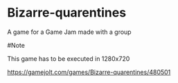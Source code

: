 # Bizarre-quarentines
A game for a Game Jam made with a group

#Note

This game has to be executed in 1280x720

https://gamejolt.com/games/Bizarre-quarentines/480501
